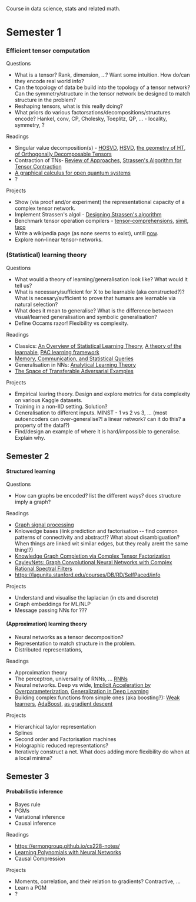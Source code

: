 Course in data science, stats and related math.

# Semester 1

### Efficient tensor computation

Questions

* What is a tensor? Rank, dimension, ...? Want some intuition. How do/can they encode real world info? <!-- tensors that encode logic, dual algebra, -->
* Can the topology of data be build into the topology of a tensor network? Can the symmetry/structure in the tensor network be designed to match structure in the problem? <!-- lots of pretty pics of various network topologies? but also measures of their properties! -->
* Reshaping tensors, what is this really doing?
* What priors do various factorsations/decompositions/structures encode? Hankel, conv, CP, Cholesky, Toeplitz, QP, ... - locality, symmetry, ?
<!-- Invariant symmetries of linear operations - matmul/contraction, reshape, ...-->

Readings

* Singular value decomposition(s) - [HOSVD](https://lirias.kuleuven.be/bitstream/123456789/72517/1/94-31.pdf), [HSVD](http://epubs.siam.org/doi/abs/10.1137/090764189), [the geometry of HT](https://www.sciencedirect.com/science/article/pii/S0024379513002115), [of Orthogonally Decomposable Tensors](https://arxiv.org/abs/1603.09004)
* Contraction of TNs- [Review of Approaches](https://arxiv.org/abs/1708.09213), [Strassen's Algorithm for Tensor Contraction](https://arxiv.org/abs/1704.03092)
* [A graphical calculus for open quantum systems](https://arxiv.org/abs/1111.6950)
* ?
<!-- * Optimisation of tensornets. -->
<!--  [from group orbits](https://arxiv.org/abs/1612.01527), -->
<!-- Tensor calculus - Sochi -->

Projects

* Show (via proof and/or experiment) the representational capacity of a complex tensor network.
* Implement Strassen's algol - [Designing Strassen's algorithm](https://arxiv.org/abs/1708.09398)
* Benchmark tensor operation compilers - [tensor-comprehensions](https://research.fb.com/announcing-tensor-comprehensions/), [simit](http://simit-lang.org/tog16), [taco](http://tensor-compiler.org/)
* Write a wikipedia page (as none seems to exist), untill [now](https://en.wikipedia.org/wiki/Draft:Tensor_networks).
* Explore non-linear tensor-networks.
<!-- complexity of various SVD algols?! -->

### (Statistical) learning theory

Questions

* What would a theory of learning/generalisation look like? What would it tell us?
* What is necessary/sufficient for X to be learnable (aka constructed?)? What is necesary/sufficient to prove that humans are learnable via natural selection?
* What does it mean to generalise? What is the difference between visual/learned generalisation and symbolic generalisation?
* Define Occams razor! Flexibility vs complexity.

Readings

* Classics: [An Overview of Statistical Learning Theory](http://www.mit.edu/~6.454/www_spring_2001/emin/slt.pdf), [A theory of the learnable](https://people.mpi-inf.mpg.de/~mehlhorn/SeminarEvolvability/ValiantLearnable.pdf), [PAC learning framework](http://web.cs.iastate.edu/~honavar/pac.pdf)
* [Memory, Communication, and Statistical Queries](http://theory.stanford.edu/~valiant/papers/commMemDraft.pdf)
* Generalisation in NNs: [Analytical Learning Theory](https://arxiv.org/abs/1802.07426)
* [The Space of Transferable Adversarial Examples](https://arxiv.org/abs/1704.03453)

Projects

* Empirical learing theory. Design and explore metrics for data complexity on various Kaggle datasets.
* Training in a non-IID setting. Solution? <!-- (how do you even evaluate in non-IID settings?) -->
* Generalisation to different inputs. MINST - 1 vs 2 vs 3, ... (most autoencoders can over-generalise?! a linear network? can it do this? a property of the data!?)
* Find/design an example of where it is hard/impossible to generalise. Explain why.
<!-- Flat minima -->
<!-- Rewrite/annote proof of PCA p-np -->
<!-- -->

## Semester 2

#### Structured learning

<!--
- Databases,
- structured inputs and outputs (grammar/syntax), aka graphs!
- reasoning
- ?
-->

Questions

* How can graphs be encoded? list the different ways? does structure imply a graph?

Readings

* [Graph signal processing](https://arxiv.org/abs/1211.0053)
* Knlowedge bases (link prediction and factorisation -- find common patterns of connectivity and abstract!? What about disambiguation? When things are linked wit similar edges, but they really arent the same thing!?)
* [Knowledge Graph Completion via Complex Tensor Factorization](https://arxiv.org/abs/1702.06879)
* [CayleyNets: Graph Convolutional Neural Networks with Complex Rational Spectral Filters]()
* https://lagunita.stanford.edu/courses/DB/RD/SelfPaced/info

Projects

* Understand and visualise the laplacian (in cts and discrete)
* Graph embeddings for ML/NLP
* Message passing NNs for ???
<!-- Matrix-vector multiplication as graph convolution. -->


#### (Approximation) learning theory

* Neural networks as a tensor decomposition?
* Representation to match structure in the problem.
* Distributed representations,
<!-- * Capacity and simplicity. Measuring complexity of a given hypothesis -->

Readings

* Approximation theory []()
* The perceptron, universality of RNNs, ... [RNNs](https://arxiv.org/pdf/1711.00811.pdf)
* Neural networks. Deep vs wide, [Implicit Acceleration by Overparameterization](https://arxiv.org/abs/1802.06509/), [Generalization in Deep Learning](https://arxiv.org/abs/1710.05468)
* Building complex functions from simple ones (aka boosting?): [Weak learners](http://www.cs.princeton.edu/~schapire/papers/strengthofweak.pdf), [AdaBoost](https://www.cis.upenn.edu/~mkearns/teaching/COLT/adaboost.pdf), [as gradient descent](https://papers.nips.cc/paper/1766-boosting-algorithms-as-gradient-descent)


Projects

* Hierarchical taylor representation
* Splines
* Second order and Factorisation machines
* Holographic reduced representations?
* Iteratively construct a net. What does adding more flexibility do when at a local minima?


## Semester 3

#### Probabilistic inference

* Bayes rule
* PGMs
* Variational inference
* Causal inference

Readings

* https://ermongroup.github.io/cs228-notes/
* [Learning Polynomials with Neural Networks](http://theory.stanford.edu/~valiant/papers/andoni14.pdf)
* Causal Compression

Projects

* Moments, correlation, and their relation to gradients? Contractive, ...
* Learn a PGM
* ?


<!-- wishlist;
- online algols -- tree based frequency sketch. Efficient memory in online setting.  not optimisation, but interesting!?
- another on optimisation...
- transfer, active, meta, .. learning
- Topological data analysis, clustering, connectedness,
- causal inference
- boosting
-->
